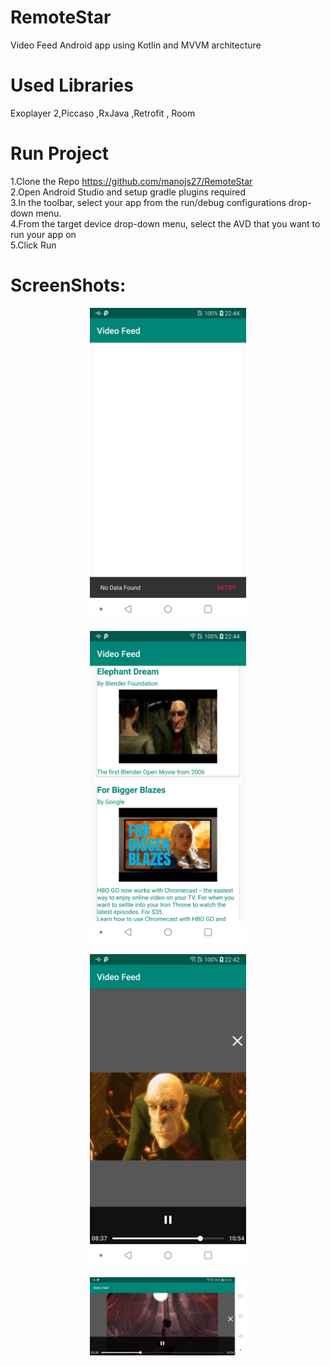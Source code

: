 # RemoteStar
Video Feed Android app using Kotlin and MVVM architecture

# Used Libraries
Exoplayer 2,Piccaso ,RxJava ,Retrofit , Room

# Run Project
1.Clone the Repo https://github.com/manojs27/RemoteStar <br>
2.Open Android Studio and setup gradle plugins required <br>
3.In the toolbar, select your app from the run/debug configurations drop-down menu.<br>
4.From the target device drop-down menu, select the AVD that you want to run your app on<br>
5.Click Run



# ScreenShots:
<p align="center">
<img src="https://github.com/manojs27/RemoteStar/blob/master/blob/screenshot1.png" width="250">
</p>

<p align="center">
<img src="https://github.com/manojs27/RemoteStar/blob/master/blob/screenshot2.png" width="250">
</p>

<p align="center">
<img src="https://github.com/manojs27/RemoteStar/blob/master/blob/screenshot3.png" width="250">
</p>

<p align="center">
<img src="https://github.com/manojs27/RemoteStar/blob/master/blob/screenshot4.png" width="250">
</p>
